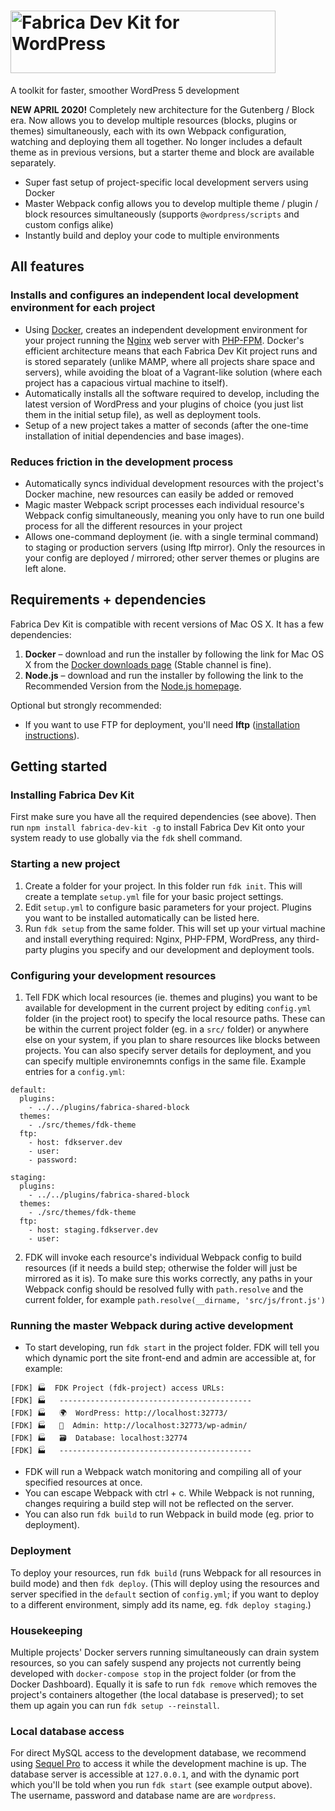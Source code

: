 # <img src="https://fabri.ca/_static/fdk3.png" width="424" height="100" alt="Fabrica Dev Kit for WordPress" title="Fabrica Dev Kit for WordPress">
A toolkit for faster, smoother WordPress 5 development

**NEW APRIL 2020!** Completely new architecture for the Gutenberg / Block era. Now allows you to develop multiple resources (blocks, plugins or themes) simultaneously, each with its own Webpack configuration, watching and deploying them all together. No longer includes a default theme as in previous versions, but a starter theme and block are available separately.

* Super fast setup of project-specific local development servers using Docker
* Master Webpack config allows you to develop multiple theme / plugin / block resources simultaneously (supports `@wordpress/scripts` and custom configs alike)
* Instantly build and deploy your code to multiple environments

## All features

### Installs and configures an independent local development environment for each project

* Using [Docker](https://www.docker.com/), creates an independent development environment for your project running the [Nginx](https://nginx.org/) web server with [PHP-FPM](https://php-fpm.org/). Docker's efficient architecture means that each Fabrica Dev Kit project runs and is stored separately (unlike MAMP, where all projects share space and servers), while avoiding the bloat of a Vagrant-like solution (where each project has a capacious virtual machine to itself).
* Automatically installs all the software required to develop, including the latest version of WordPress and your plugins of choice (you just list them in the initial setup file), as well as deployment tools.
* Setup of a new project takes a matter of seconds (after the one-time installation of initial dependencies and base images).

### Reduces friction in the development process

* Automatically syncs individual development resources with the project's Docker machine, new resources can easily be added or removed
* Magic master Webpack script processes each individual resource's Webpack config simultaneously, meaning you only have to run one build process for all the different resources in your project
* Allows one-command deployment (ie. with a single terminal command) to staging or production servers (using lftp mirror). Only the resources in your config are deployed / mirrored; other server themes or plugins are left alone.

## Requirements + dependencies
Fabrica Dev Kit is compatible with recent versions of Mac OS X. It has a few dependencies:

1. **Docker** – download and run the installer by following the link for Mac OS X from the [Docker downloads page](https://docs.docker.com/docker-for-mac/) (Stable channel is fine).
1. **Node.js** – download and run the installer by following the link to the Recommended Version from the [Node.js homepage](https://nodejs.org/en/).

Optional but strongly recommended:

* If you want to use FTP for deployment, you'll need **lftp** ([installation instructions](https://brewinstall.org/Install-lftp-on-Mac-with-Brew/)).

## Getting started

### Installing Fabrica Dev Kit
First make sure you have all the required dependencies (see above). Then run `npm install fabrica-dev-kit -g` to install Fabrica Dev Kit onto your system ready to use globally via the `fdk` shell command.

### Starting a new project
1. Create a folder for your project. In this folder run `fdk init`. This will create a template `setup.yml` file for your basic project settings.
2. Edit `setup.yml` to configure basic parameters for your project. Plugins you want to be installed automatically can be listed here.
3. Run `fdk setup` from the same folder. This will set up your virtual machine and install everything required: Nginx, PHP-FPM, WordPress, any third-party plugins you specify and our development and deployment tools.

### Configuring your development resources
1. Tell FDK which local resources (ie. themes and plugins) you want to be available for development in the current project by editing `config.yml` folder (in the project root) to specify the local resource paths. These can be within the current project folder (eg. in a `src/` folder) or anywhere else on your system, if you plan to share resources like blocks between projects. You can also specify server details for deployment, and you can specify multiple environemnts configs in the same file. Example entries for a `config.yml`:
```
default:
  plugins:
    - ../../plugins/fabrica-shared-block
  themes:
    - ./src/themes/fdk-theme
  ftp:
    - host: fdkserver.dev
    - user:
    - password:

staging:
  plugins:
    - ../../plugins/fabrica-shared-block
  themes:
    - ./src/themes/fdk-theme
  ftp:
    - host: staging.fdkserver.dev
    - user:
```
2. FDK will invoke each resource's individual Webpack config to build resources (if it needs a build step; otherwise the folder will just be mirrored as it is). To make sure this works correctly, any paths in your Webpack config should be resolved fully with `path.resolve` and the current folder, for example `path.resolve(__dirname, 'src/js/front.js')`

### Running the master Webpack during active development
* To start developing, run `fdk start` in the project folder. FDK will tell you which dynamic port the site front-end and admin are accessible at, for example:
```
[FDK] 🏭  FDK Project (fdk-project) access URLs:
[FDK] 🏭   -------------------------------------------
[FDK] 🏭   🌍  WordPress: http://localhost:32773/
[FDK] 🏭   🔧  Admin: http://localhost:32773/wp-admin/
[FDK] 🏭   🗃  Database: localhost:32774
[FDK] 🏭   -------------------------------------------
```
* FDK will run a Webpack watch monitoring and compiling all of your specified resources at once.
* You can escape Webpack with ctrl + c. While Webpack is not running, changes requiring a build step will not be reflected on the server.
* You can also run `fdk build` to run Webpack in build mode (eg. prior to deployment).

### Deployment
To deploy your resources, run `fdk build` (runs Webpack for all resources in build mode) and then `fdk deploy`. (This will deploy using the resources and server specified in the `default` section of `config.yml`; if you want to deploy to a different environment, simply add its name, eg. `fdk deploy staging`.)

### Housekeeping
Multiple projects' Docker servers running simultaneously can drain system resources, so you can safely suspend any projects not currently being developed with `docker-compose stop` in the project folder (or from the Docker Dashboard). Equally it is safe to run `fdk remove` which removes the project's containers altogether (the local database is preserved); to set them up again you can run `fdk setup --reinstall`.

### Local database access
For direct MySQL access to the development database, we recommend using [Sequel Pro](https://www.sequelpro.com/) to access it while the development machine is up. The database server is accessible at `127.0.0.1`, and with the dynamic port which you'll be told when you run `fdk start` (see example output above). The username, password and database name are are `wordpress`.
